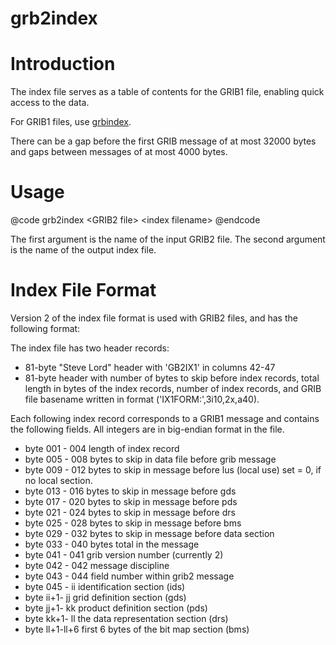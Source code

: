 # grb2index

# Introduction

The index file serves as a table of contents for the GRIB1 file,
enabling quick access to the data.

For GRIB1 files, use <a href="../grbindex/index.html">grbindex</a>.

There can be a gap before the first GRIB message of at most 32000
bytes and gaps between messages of at most 4000 bytes.

# Usage

@code
grb2index \<GRIB2 file\> \<index filename\>
@endcode

The first argument is the name of the input GRIB2 file. The second argument is
the name of the output index file.

# Index File Format

Version 2 of the index file format is used with GRIB2 files, and has
the following format:

The index file has two header records:
- 81-byte "Steve Lord" header with 'GB2IX1' in columns 42-47
- 81-byte header with number of bytes to skip before index
records, total length in bytes of the index records, number of
index records, and GRIB file basename written in format
('IX1FORM:',3i10,2x,a40).

Each following index record corresponds to a GRIB1 message and
contains the following fields. All integers are in big-endian format
in the file.

- byte 001 - 004 length of index record
- byte 005 - 008 bytes to skip in data file before grib message
- byte 009 - 012 bytes to skip in message before lus (local use) set = 0, if no local section.
- byte 013 - 016 bytes to skip in message before gds
- byte 017 - 020 bytes to skip in message before pds
- byte 021 - 024 bytes to skip in message before drs
- byte 025 - 028 bytes to skip in message before bms
- byte 029 - 032 bytes to skip in message before data section
- byte 033 - 040 bytes total in the message
- byte 041 - 041 grib version number (currently 2)
- byte 042 - 042 message discipline
- byte 043 - 044 field number within grib2 message
- byte 045 -  ii identification section (ids)
- byte ii+1-  jj grid definition section (gds)
- byte jj+1-  kk product definition section (pds)
- byte kk+1-  ll the data representation section (drs)
- byte ll+1-ll+6 first 6 bytes of the bit map section (bms)

